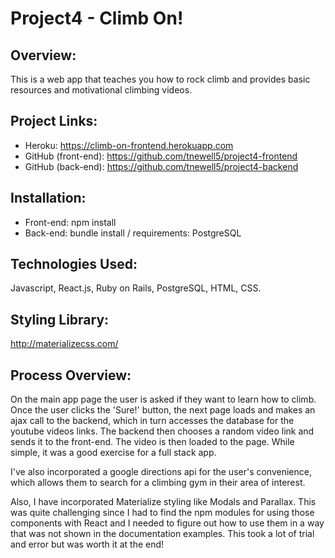 # Project4 - Climb On!

## Overview:
 This is a web app that teaches you how to rock climb and provides basic resources and motivational climbing videos.

## Project Links:
* Heroku: https://climb-on-frontend.herokuapp.com
* GitHub (front-end): https://github.com/tnewell5/project4-frontend
* GitHub (back-end):
https://github.com/tnewell5/project4-backend

## Installation:
* Front-end: npm install
* Back-end: bundle install / requirements: PostgreSQL

## Technologies Used:
Javascript, React.js, Ruby on Rails, PostgreSQL, HTML, CSS.

## Styling Library:
http://materializecss.com/

## Process Overview:
On the main app page the user is asked if they want to learn how to climb. Once the user clicks the 'Sure!' button, the next page loads and makes an ajax call to the backend, which in turn accesses the database for the youtube videos links. The backend then chooses a random video link and sends it to the front-end. The video is then loaded to the page. While simple, it was a good exercise for a full stack app.

I've also incorporated a google directions api for the user's convenience, which allows them to search for a climbing gym in their area of interest.

Also, I have incorporated Materialize styling like Modals and Parallax. This was quite challenging since I had to find the npm modules for using those components with React and I needed to figure out how to use them in a way that was not shown in the documentation examples. This took a lot of trial and error but was worth it at the end!
